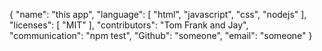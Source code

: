 {
	"name": "this  app",
	"language": [
		"html",
		"javascript",
		"css",
		"nodejs"
	],
	"licenses": [
		"MIT"
	],
	"contributors": "Tom Frank and Jay",
	"communication": "npm test",
	"Github": "someone",
	"email": "someone"
}